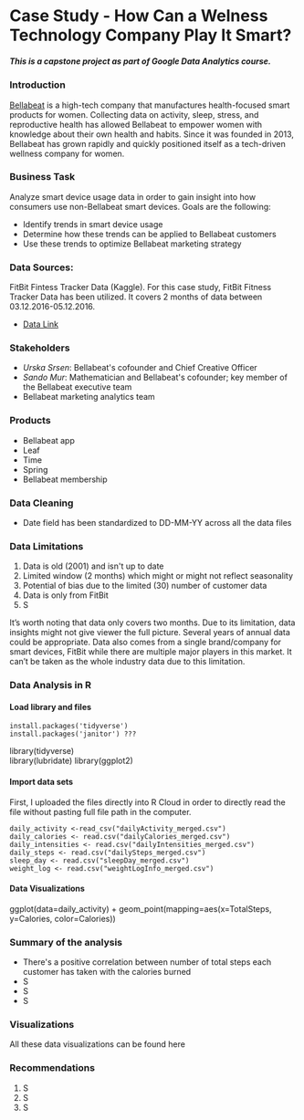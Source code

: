# Case Study - How Can a Welness Technology Company Play It Smart?

##### This is a capstone project as part of Google Data Analytics course. 

### Introduction
[Bellabeat](https://bellabeat.com) is a high-tech company that manufactures health-focused smart products for women. Collecting data on activity, sleep, stress, and reproductive health has allowed Bellabeat to empower women with knowledge about their own health and habits. Since it was founded in 2013, Bellabeat has grown rapidly and quickly positioned itself as a tech-driven wellness company for women.

### Business Task 
Analyze smart device usage data in order to gain insight into how consumers use non-Bellabeat smart devices. Goals are the following:
+ Identify trends in smart device usage
+ Determine how these trends can be applied to Bellabeat customers
+ Use these trends to optimize Bellabeat marketing strategy

### Data Sources: 
FitBit Fintess Tracker Data (Kaggle). For this case study, FitBit Fitness Tracker Data has been utilized. It covers 2 months of data between 03.12.2016-05.12.2016. 
+ [Data Link](https://www.kaggle.com/datasets/arashnic/fitbit) 

### Stakeholders
+ _Urska Srsen_: Bellabeat's cofounder and Chief Creative Officer
+ _Sando Mur_: Mathematician and Bellabeat's cofounder; key member of the Bellabeat executive team
+ Bellabeat marketing analytics team

### Products
+ Bellabeat app
+ Leaf
+ Time
+ Spring
+ Bellabeat membership

### Data Cleaning
+ Date field has been standardized to DD-MM-YY across all the data files 

### Data Limitations
1. Data is old (2001) and isn't up to date
2. Limited window (2 months) which might or might not reflect seasonality
3. Potential of bias due to the limited (30) number of customer data
4. Data is only from FitBit
5. S

It’s worth noting that data only covers two months. Due to its limitation, data insights might not give viewer the full picture. Several years of annual data could be appropriate. Data also comes from a single brand/company for smart devices, FitBit while there are multiple major players in this market. It can’t be taken as the whole industry data due to this limitation. 

### Data Analysis in R
#### Load library and files
```
install.packages('tidyverse')
install.packages('janitor') ???
```
library(tidyverse)  
library(lubridate)
library(ggplot2)


#### Import data sets

First, I uploaded the files directly into R Cloud in order to directly read the file without pasting full file path in the computer. 

```
daily_activity <-read_csv("dailyActivity_merged.csv")
daily_calories <- read.csv("dailyCalories_merged.csv")
daily_intensities <- read.csv("dailyIntensities_merged.csv")
daily_steps <- read.csv("dailySteps_merged.csv")
sleep_day <- read.csv("sleepDay_merged.csv")
weight_log <- read.csv("weightLogInfo_merged.csv")

```

#### Data Visualizations

ggplot(data=daily_activity) + geom_point(mapping=aes(x=TotalSteps, y=Calories, color=Calories))



### Summary of the analysis
+ There's a positive correlation between number of total steps each customer has taken with the calories burned
+ S
+ S
+ S

### Visualizations

All these data visualizations can be found here


### Recommendations
1. S
2. S
3. S
